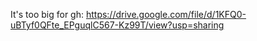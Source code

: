 It's too big for gh: https://drive.google.com/file/d/1KFQ0-uBTyf0QFte_EPguqlC567-Kz99T/view?usp=sharing

